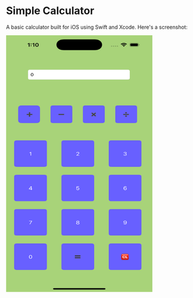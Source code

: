 # Simple Calculator

A basic calculator built for iOS using Swift and Xcode. 
Here's a screenshot:

<img src="assets/ss.png" alt="Simple Calculator Screenshot" width="400" height="700" align="center">
